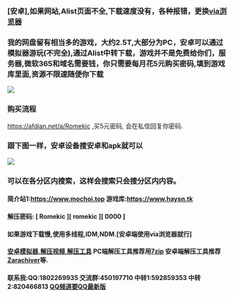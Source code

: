 ### [安卓],如果网站,Alist页面不全,下载速度没有，各种报错，更换[via浏览器](https://viayoo.com/zh-cn)
### 我的网盘留有相当多的游戏，大约2.5T,大部分为PC，安卓可以通过模拟器游玩(不完全),通过Alist中转下载，游戏并不是免费给你们，服务器,微软365和域名需要钱，你只需要每月花5元购买密码,填到游戏库里面,资源不限速随便你下载
![](https://i.imgtg.com/2023/04/16/XHpy6.webp)
### 购买流程
<https://afdian.net/a/Romekic> ,买5元密码, 会在私信回复你密码.<br>
### 跟下图一样，安卓设备搜安卓和apk就可以
![](https://i.imgtg.com/2023/04/14/86A6Y.webp)
### 可以在各分区内搜索，这样会搜索只会搜分区内内容。
#### 简介站1:<https://www.mochoi.top>  游戏库:<https://www.haysn.tk>
#### 解压密码: [ Romekic ][ romekic ][ 0000 ]
#### 如果游戏下载慢,使用多线程,IDM,NDM.[安卓端使用via浏览器就行]
#### [安卓模拟器,解压视频,解压工具](http://www.haysn.tk/Rubbish) PC端解压工具推荐用[7zip](https://experiments-alicdn.sparanoid.net/7z/7z2201-x64.exe)  安卓端解压工具推荐[Zarachiver](http://www.haysn.tk/Rubbish/APK)等.
#### 联系我:QQ:1802269935  交流群:450197710  中转1:592859353  中转2:820466813  [QQ频道要QQ最新版](https://pd.qq.com/s/10yy3rpgj)
